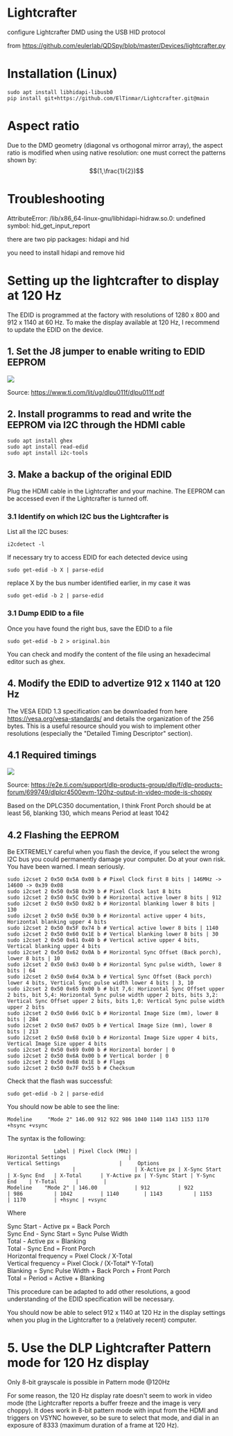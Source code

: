 # Lightcrafter

configure Lightcrafter DMD using the USB HID protocol  

from https://github.com/eulerlab/QDSpy/blob/master/Devices/lightcrafter.py

# Installation (Linux)

```
sudo apt install libhidapi-libusb0
pip install git+https://github.com/ElTinmar/Lightcrafter.git@main
```

# Aspect ratio

Due to the DMD geometry (diagonal vs orthogonal mirror array), the aspect ratio is modified when using native resolution: one must correct the patterns shown by: 
$$(1,\frac{1}{2})$$

# Troubleshooting

AttributeError: /lib/x86_64-linux-gnu/libhidapi-hidraw.so.0: undefined symbol: hid_get_input_report

there are two pip packages: hidapi and hid

you need to install hidapi and remove hid 

# Setting up the lightcrafter to display at 120 Hz

The EDID is programmed at the factory with resolutions of 1280 x 800 and 912 x 1140 at 60 Hz.
To make the display available at 120 Hz, I recommend to update the EDID on the device.

## 1. Set the J8 jumper to enable writing to EDID EEPROM

<img src="doc/EDID_Jumper_J8.png">

Source: https://www.ti.com/lit/ug/dlpu011f/dlpu011f.pdf

## 2. Install programms to read and write the EEPROM via I2C through the HDMI cable

```
sudo apt install ghex
sudo apt install read-edid
sudo apt install i2c-tools
```

## 3. Make a backup of the original EDID

Plug the HDMI cable in the Lightcrafter and your machine. The EEPROM can be accessed 
even if the Lightcrafter is turned off.

### 3.1 Identify on which I2C bus the Lightcrafter is

List all the I2C buses:

```
i2cdetect -l
```

If necessary try to access EDID for each detected device using 

```
sudo get-edid -b X | parse-edid 
```

replace X by the bus number identified earlier, in my case it was

```
sudo get-edid -b 2 | parse-edid 
```

### 3.1 Dump EDID to a file

Once you have found the right bus, save the EDID to a file

```
sudo get-edid -b 2 > original.bin 
``` 

You can check and modify the content of the file using an hexadecimal editor such as ghex.

## 4. Modify the EDID to advertize 912 x 1140 at 120 Hz

The VESA EDID 1.3 specification can be downloaded from here https://vesa.org/vesa-standards/ 
and details the organization of the 256 bytes. This is a useful resource should you 
wish to implement other resolutions (especially the "Detailed Timing Descriptor" section).

## 4.1 Required timings

<img src="doc/Timings_120Hz.png">

Source: https://e2e.ti.com/support/dlp-products-group/dlp/f/dlp-products-forum/699749/dlplcr4500evm-120hz-output-in-video-mode-is-choppy

Based on the DPLC350 documentation, I think Front Porch should be at least 56, blanking 130, which means Period at least 1042 

## 4.2 Flashing the EEPROM

Be EXTREMELY careful when you flash the device, if you select the wrong I2C bus you
could permanently damage your computer. Do at your own risk. You have been warned.
I mean seriously.

```
sudo i2cset 2 0x50 0x5A 0x08 b # Pixel Clock first 8 bits | 146MHz -> 14600 -> 0x39 0x08
sudo i2cset 2 0x50 0x5B 0x39 b # Pixel Clock last 8 bits
sudo i2cset 2 0x50 0x5C 0x90 b # Horizontal active lower 8 bits | 912
sudo i2cset 2 0x50 0x5D 0x82 b # Horizontal blanking lower 8 bits | 130
sudo i2cset 2 0x50 0x5E 0x30 b # Horizontal active upper 4 bits, Horizontal blanking upper 4 bits
sudo i2cset 2 0x50 0x5F 0x74 b # Vertical active lower 8 bits | 1140
sudo i2cset 2 0x50 0x60 0x1E b # Vertical blanking lower 8 bits | 30
sudo i2cset 2 0x50 0x61 0x40 b # Vertical active upper 4 bits, Vertical blanking upper 4 bits
sudo i2cset 2 0x50 0x62 0x0A b # Horizontal Sync Offset (Back porch), lower 8 bits | 10
sudo i2cset 2 0x50 0x63 0x40 b # Horizontal Sync pulse width, lower 8 bits | 64
sudo i2cset 2 0x50 0x64 0x3A b # Vertical Sync Offset (Back porch) lower 4 bits, Vertical Sync pulse width lower 4 bits | 3, 10
sudo i2cset 2 0x50 0x65 0x00 b # bit 7,6: Horizontal Sync Offset upper 2 bits, bit 5,4: Horizontal Sync pulse width upper 2 bits, bits 3,2: Vertical Sync Offset upper 2 bits, bits 1,0: Vertical Sync pulse width upper 2 bits
sudo i2cset 2 0x50 0x66 0x1C b # Horizontal Image Size (mm), lower 8 bits | 284
sudo i2cset 2 0x50 0x67 0xD5 b # Vertical Image Size (mm), lower 8 bits | 213
sudo i2cset 2 0x50 0x68 0x10 b # Horizontal Image Size upper 4 bits, Vertical Image Size upper 4 bits
sudo i2cset 2 0x50 0x69 0x00 b # Horizontal border | 0
sudo i2cset 2 0x50 0x6A 0x00 b # Vertical border | 0
sudo i2cset 2 0x50 0x6B 0x1E b # Flags
sudo i2cset 2 0x50 0x7F 0x55 b # Checksum
```

Check that the flash was successful:

```
sudo get-edid -b 2 | parse-edid 
```

You should now be able to see the line:

```
Modeline     "Mode 2" 146.00 912 922 986 1040 1140 1143 1153 1170 +hsync +vsync
```

The syntax is the following:

```
               Label | Pixel Clock (MHz) |                    Horizontal Settings                    |                       Vertical Settings                   |     Options
                     |                   | X-Active px | X-Sync Start  | X-Sync End   | X-Total      | Y-Active px | Y-Sync Start | Y-Sync End    | Y-Total      |        |
Modeline    "Mode 2" | 146.00            | 912         | 922           | 986          | 1042         | 1140        | 1143          | 1153         | 1170         | +hsync | +vsync
```
Where 


Sync Start - Active px = Back Porch   
Sync End - Sync Start = Sync Pulse Width    
Total - Active px = Blanking     
Total - Sync End = Front Porch   
Horizontal frequency = Pixel Clock / X-Total  
Vertical frequency =  Pixel Clock / (X-Total* Y-Total)  
Blanking = Sync Pulse Width + Back Porch + Front Porch    
Total = Period = Active + Blanking


This procedure can be adapted to add other resolutions, a good understanding 
of the EDID specification will be necessary.

You should now be able to select 912 x 1140 at 120 Hz in the display 
settings when you plug in the Lightcrafter to a (relatively recent) computer.

# 5. Use the DLP Lightcrafter Pattern mode for 120 Hz display

Only 8-bit grayscale is possible in Pattern mode @120Hz

For some reason, the 120 Hz display rate doesn't seem to work in video mode 
(the Lightcrafter reports a buffer freeze and the image is very choppy).
It does work in 8-bit pattern mode with input from the HDMI and triggers on VSYNC
however, so be sure to select that mode, and dial in an exposure of 8333 
(maximum duration of a frame at 120 Hz).
